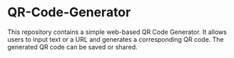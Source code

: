 # QR-Code-Generator
This repository contains a simple web-based QR Code Generator. It allows users to input text or a URL and generates a corresponding QR code. The generated QR code can be saved or shared.
